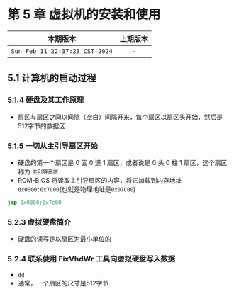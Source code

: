 # 第 5 章 虚拟机的安装和使用

|本期版本|上期版本|
|:---:|:---:|
|`Sun Feb 11 22:37:23 CST 2024`| -

## 5.1 计算机的启动过程

### 5.1.4 硬盘及其工作原理

* 扇区与扇区之间以间隙（空白）间隔开来，每个扇区以扇区头开始，然后是512字节的数据区


### 5.1.5 一切从主引导扇区开始

* 硬盘的第一个扇区是 0 面 0 道 1 扇区，或者说是 0 头 0 柱 1 扇区，这个扇区称为 `主引导扇区`
* ROM-BIOS 将读取主引导扇区的内容，将它加载到内存地址  `0x0000:0x7C00`(也就是物理地址是`0x07C00`)

```asm
jmp 0x0000:0x7c00
```

### 5.2.3 虚拟硬盘简介

* 硬盘的读写是以扇区为最小单位的

### 5.2.4 联系使用 FixVhdWr 工具向虚拟硬盘写入数据

* `dd`
* 通常，一个扇区的尺寸是512字节